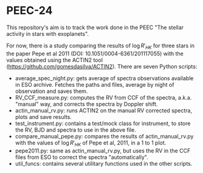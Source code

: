 # PEEC-24

This repository's aim is to track the work done in the PEEC "The stellar activity in stars with exoplanets".

For now, there is a study comparing the results of $\log R'_{HK}$ for three stars in the paper Pepe et al 2011 (DOI: 10.1051/0004-6361/201117055) with the values obtained using the ACTIN2 tool (https://github.com/gomesdasilva/ACTIN2). There are seven Python scripts:

- average_spec_night.py: gets average of spectra observations available in ESO archive. Fetches the paths and files, average by night of observation and saves them.
- RV_CCF_measure.py: computes the RV from CCF of the spectra, a.k.a. "manual" way, and corrects the spectra by Doppler shift.
- actin_manual_rv.py: runs ACTIN2 on the manual RV corrected spectra, plots and save results.
- test_instrument.py: contains a test/mock class for instrument, to store the RV, BJD and spectra to use in the above file.
- compare_manual_pepe.py: compares the results of actin_manual_rv.py with the values of $\log R'_{HK}$ of Pepe et al, 2011, in a 1 to 1 plot.
- pepe2011.py: same as actin_manual_rv.py, but uses the RV in the CCF files from ESO to correct the spectra "automatically".
- util_funcs: contains several utilitary functions used in the other scripts.